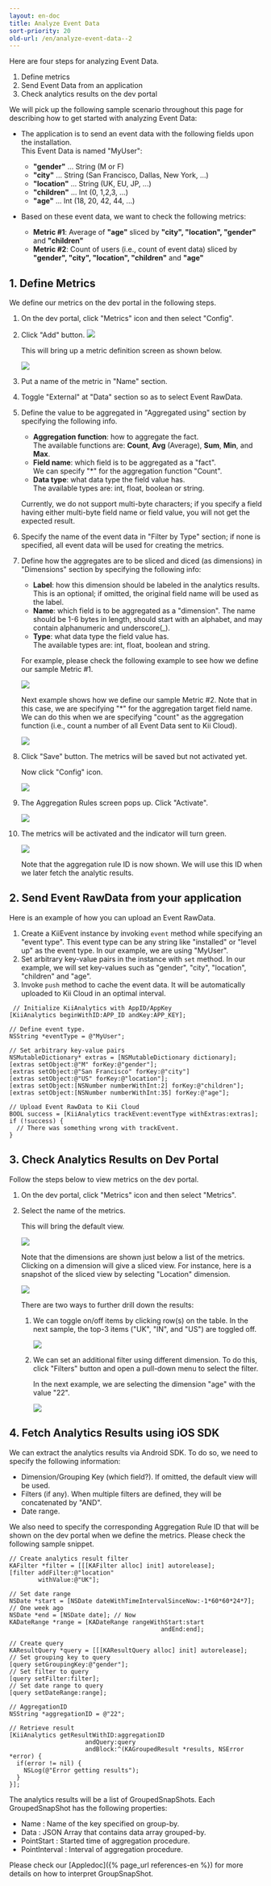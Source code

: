 ```yaml
---
layout: en-doc
title: Analyze Event Data
sort-priority: 20
old-url: /en/analyze-event-data--2
---
```

Here are four steps for analyzing Event Data.

1. Define metrics
1. Send Event Data from an application
1. Check analytics results on the dev portal

We will pick up the following sample scenario throughout this page for
describing how to get started with analyzing Event Data:

* The application is to send an event data with the following fields upon the
  installation.  
  This Event Data is named "MyUser":
    * **"gender"** ... String (M or F)
    * **"city"** ... String (San Francisco, Dallas, New York, ...)
    * **"location"** ... String (UK, EU, JP, ...)
    * **"children"** ... Int (0, 1,2,3, ...)
    * **"age"** ... Int (18, 20, 42, 44, ...)

* Based on these event data, we want to check the following metrics:
    * **Metric #1**: Average of **"age"** sliced by **"city", "location",
      "gender"** and **"children"**
    * **Metric #2**: Count of users (i.e., count of event data) sliced by
      **"gender", "city", "location", "children"** and **"age"**

## 1. Define Metrics

We define our metrics on the dev portal in the following steps.

1. On the dev portal, click "Metrics" icon and then select "Config".
1. Click "Add" button.
    ![](01.png)

    This will bring up a metric definition screen as shown below.

    ![](02.png)
1. Put a name of the metric in "Name" section.
1. Toggle "External" at "Data" section so as to select Event RawData.
1. Define the value to be aggregated in "Aggregated using" section by
   specifying the following info.
    * **Aggregation function**: how to aggregate the fact.  
        The available functions are: **Count**, **Avg** (Average), **Sum**,
        **Min**, and **Max**.
    * **Field name**: which field is to be aggregated as a "fact".  
        We can specify "*" for the aggregation function "Count".
    * **Data type**: what data type the field value has.  
        The available types are: int, float, boolean or string.

    <p class="note">Currently, we do not support multi-byte characters; if you specify a field having either multi-byte field name or field value, you will not get the expected result.</p>

1. Specify the name of the event data in "Filter by Type" section; if none is
   specified, all event data will be used for creating the metrics.
1. Define how the aggregates are to be sliced and diced (as dimensions) in
   "Dimensions" section by specifying the following info:
    * **Label**: how this dimension should be labeled in the analytics results.
      This is an optional; if omitted, the original field name will be used as
      the label.
    * **Name**: which field is to be aggregated as a "dimension".  The name
      should be 1-6 bytes in length, should start with an alphabet, and may
      contain alphanumeric and underscore(\_).
    * **Type**: what data type the field value has.  
        The available types are: int, float, boolean and string.

    For example, please check the following example to see how we define our
    sample Metric #1.

    ![](03.png)

    Next example shows how we define our sample Metric #2. Note that in this
    case, we are specifying "*" for the aggregation target field name.  We can
    do this when we are specifying "count" as the aggregation function (i.e.,
    count a number of all Event Data sent to Kii Cloud).

    ![](04.png)

1. Click "Save" button.  The metrics will be saved but not activated yet.

    Now click "Config" icon.

    ![](05.png)

1. The Aggregation Rules screen pops up.  Click "Activate".

    ![](06.png)

1. The metrics will be activated and the indicator will turn green.

    ![](07.png)

    Note that the aggregation rule ID is now shown. We will use this ID when we
    later fetch the analytic results.


## 2. Send Event RawData from your application

Here is an example of how you can upload an Event RawData.

1. Create a KiiEvent instance by invoking `event` method while specifying an
   "event type". This event type can be any string like "installed" or "level
   up" as the event type.  In our example, we are using "MyUser".
1. Set arbitrary key-value pairs in the instance with `set` method. In our
   example, we will set key-values such as "gender", "city", "location",
   "children" and "age".
1. Invoke `push` method to cache the event data. It will be automatically
   uploaded to Kii Cloud in an optimal interval.

```objc
 // Initialize KiiAnalytics with AppID/AppKey
[KiiAnalytics beginWithID:APP_ID andKey:APP_KEY];

// Define event type.
NSString *eventType = @"MyUser";

// Set arbitrary key-value pairs
NSMutableDictionary* extras = [NSMutableDictionary dictionary];
[extras setObject:@"M" forKey:@"gender"];
[extras setObject:@"San Francisco" forKey:@"city"]
[extras setObject:@"US" forKey:@"location"];
[extras setObject:[NSNumber numberWithInt:2] forKey:@"children"];
[extras setObject:[NSNumber numberWithInt:35] forKey:@"age"];

// Upload Event RawData to Kii Cloud
BOOL success = [KiiAnalytics trackEvent:eventType withExtras:extras];
if (!success) {
  // There was something wrong with trackEvent.
}
```


## 3. Check Analytics Results on Dev Portal

Follow the steps below to view metrics on the dev portal.

1. On the dev portal, click "Metrics" icon and then select "Metrics".
1. Select the name of the metrics.

    This will bring the default view.

    ![](08.png)

    Note that the dimensions are shown just below a list of the metrics.  
    Clicking on a dimension will give a sliced view.  For instance, here is a
    snapshot of the sliced view by selecting "Location" dimension.

    ![](09.png)

    There are two ways to further drill down the results:

    1. We can toggle on/off items by clicking row(s) on the table. In the next
       sample, the top-3 items ("UK", "IN", and "US") are toggled off.
       
        ![](10.png)

    1. We can set an additional filter using different dimension. To do this,
       click "Filters" button and open a pull-down menu to select the filter.
    
        In the next example, we are selecting the dimension "age" with the
        value "22".

        ![](11.png)

## 4. Fetch Analytics Results using iOS SDK

We can extract the analytics results via Android SDK.  To do so, we need to specify the following information:

* Dimension/Grouping Key (which field?).  If omitted, the default view will be used.
* Filters (if any).  When multiple filters are defined, they will be concatenated by "AND".
* Date range.

We also need to specify the corresponding Aggregation Rule ID that will be shown on the dev portal when we define the metrics.  Please check the following sample snippet.

```obj-c
// Create analytics result filter
KAFilter *filter = [[[KAFilter alloc] init] autorelease];
[filter addFilter:@"location" 
        withValue:@"UK"];

// Set date range
NSDate *start = [NSDate dateWithTimeIntervalSinceNow:-1*60*60*24*7]; // One week ago
NSDate *end = [NSDate date]; // Now
KADateRange *range = [KADateRange rangeWithStart:start
                                          andEnd:end];

// Create query
KAResultQuery *query = [[[KAResultQuery alloc] init] autorelease];
// Set grouping key to query
[query setGroupingKey:@"gender"];
// Set filter to query
[query setFilter:filter];
// Set date range to query
[query setDateRange:range];

// AggregationID
NSString *aggregationID = @"22";

// Retrieve result
[KiiAnalytics getResultWithID:aggregationID
                     andQuery:query
                     andBlock:^(KAGroupedResult *results, NSError *error) {
  if(error != nil) {
    NSLog(@"Error getting results");
  }
}];
```

The analytics results will be a list of GroupedSnapShots.  Each GroupedSnapShot has the following properties:

* Name : Name of the key specified on group-by.
* Data : JSON Array that contains data array grouped-by.
* PointStart : Started time of aggregation procedure.
* PointInterval : Interval of aggregation procedure.

Please check our [Appledoc]({% page_url references-en %}) for more details on how to interpret GroupSnapShot.